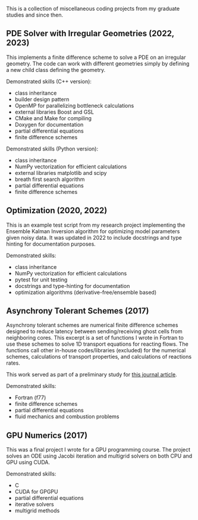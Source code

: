 This is a collection of miscellaneous coding projects from my graduate
studies and since then. 


## PDE Solver with Irregular Geometries (2022, 2023)

This implements a finite difference scheme to solve a PDE on an
irregular geometry. The code can work with different geometries simply
by defining a new child class defining the geometry.

Demonstrated skills (C++ version):
- class inheritance
- builder design pattern
- OpenMP for parallelizing bottleneck calculations
- external libraries Boost and GSL
- CMake and Make for compiling
- Doxygen for documentation
- partial differential equations
- finite difference schemes

Demonstrated skills (Python version):
- class inheritance
- NumPy vectorization for efficient calculations
- external libraries matplotlib and scipy
- breath first search algorithm
- partial differential equations
- finite difference schemes

## Optimization (2020, 2022)

This is an example test script from my research project implementing
the Ensemble Kalman Inversion algorithm for optimizing model
parameters given noisy data. It was updated in 2022 to include
docstrings and type hinting for documentation purposes.

Demonstrated skills:
- class inheritance
- NumPy vectorization for efficient calculations
- pytest for unit testing
- docstrings and type-hinting for documentation
- optimization algorithms (derivative-free/ensemble based)

## Asynchrony Tolerant Schemes (2017)

Asynchrony tolerant schemes are numerical finite difference schemes
designed to reduce latency between sending/receiving ghost cells from
neighboring cores. This excerpt is a set of functions I wrote in
Fortran to use these schemes to solve 1D transport equations for
reacting flows. The functions call other in-house codes/libraries
(excluded) for the numerical schemes, calculations of transport
properties, and calculations of reactions rates.

This work served as part of a preliminary study for [this journal
article](https://www.sciencedirect.com/science/article/abs/pii/S0021999123000013).

Demonstrated skills:
- Fortran (f77)
- finite difference schemes
- partial differential equations
- fluid mechanics and combustion problems

## GPU Numerics (2017)

This was a final project I wrote for a GPU programming course. The
project solves an ODE using Jacobi iteration and multigrid solvers on
both CPU and GPU using CUDA.

Demonstrated skills:
- C
- CUDA for GPGPU
- partial differential equations
- iterative solvers
- multigrid methods
